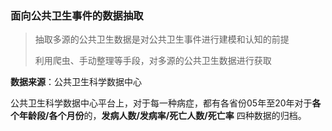 ### 面向公共卫生事件的数据抽取

> 抽取多源的公共卫生数据是对公共卫生事件进行建模和认知的前提
>
> 利用爬虫、手动整理等手段，对多源的公共卫生数据进行获取

**数据来源**：公共卫生科学数据中心

公共卫生科学数据中心平台上，对于每一种病症，都有各省份05年至20年对于**各个年龄段/各个月份**的，**发病人数/发病率/死亡人数/死亡率** 四种数据的归档。





